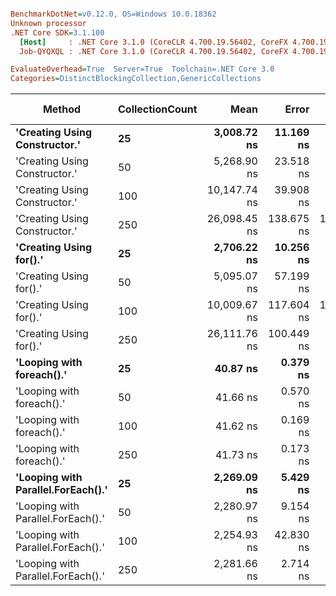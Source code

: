 ``` ini

BenchmarkDotNet=v0.12.0, OS=Windows 10.0.18362
Unknown processor
.NET Core SDK=3.1.100
  [Host]     : .NET Core 3.1.0 (CoreCLR 4.700.19.56402, CoreFX 4.700.19.56404), X64 RyuJIT
  Job-QYQXQL : .NET Core 3.1.0 (CoreCLR 4.700.19.56402, CoreFX 4.700.19.56404), X64 RyuJIT

EvaluateOverhead=True  Server=True  Toolchain=.NET Core 3.0  
Categories=DistinctBlockingCollection,GenericCollections  

```
|                             Method | CollectionCount |         Mean |      Error |     StdDev |  Gen 0 | Gen 1 | Gen 2 | Allocated |
|----------------------------------- |---------------- |-------------:|-----------:|-----------:|-------:|------:|------:|----------:|
|      **&#39;Creating Using Constructor.&#39;** |              **25** |  **3,008.72 ns** |  **11.169 ns** |  **10.448 ns** | **0.1526** |     **-** |     **-** |    **1440 B** |
|      &#39;Creating Using Constructor.&#39; |              50 |  5,268.90 ns |  23.518 ns |  21.998 ns | 0.1678 |     - |     - |    1640 B |
|      &#39;Creating Using Constructor.&#39; |             100 | 10,147.74 ns |  39.908 ns |  37.330 ns | 0.2136 |     - |     - |    2040 B |
|      &#39;Creating Using Constructor.&#39; |             250 | 26,098.45 ns | 138.675 ns | 129.717 ns | 0.3357 |     - |     - |    3240 B |
|            **&#39;Creating Using for().&#39;** |              **25** |  **2,706.22 ns** |  **10.256 ns** |   **8.564 ns** | **0.1259** |     **-** |     **-** |    **1208 B** |
|            &#39;Creating Using for().&#39; |              50 |  5,095.07 ns |  57.199 ns |  50.705 ns | 0.1221 |     - |     - |    1208 B |
|            &#39;Creating Using for().&#39; |             100 | 10,009.67 ns | 117.604 ns | 110.007 ns | 0.1221 |     - |     - |    1208 B |
|            &#39;Creating Using for().&#39; |             250 | 26,111.76 ns | 100.449 ns |  89.045 ns | 0.1221 |     - |     - |    1208 B |
|          **&#39;Looping with foreach().&#39;** |              **25** |     **40.87 ns** |   **0.379 ns** |   **0.336 ns** | **0.0085** |     **-** |     **-** |      **80 B** |
|          &#39;Looping with foreach().&#39; |              50 |     41.66 ns |   0.570 ns |   0.533 ns | 0.0085 |     - |     - |      80 B |
|          &#39;Looping with foreach().&#39; |             100 |     41.62 ns |   0.169 ns |   0.132 ns | 0.0085 |     - |     - |      80 B |
|          &#39;Looping with foreach().&#39; |             250 |     41.73 ns |   0.173 ns |   0.162 ns | 0.0085 |     - |     - |      80 B |
| **&#39;Looping with Parallel.ForEach().&#39;** |              **25** |  **2,269.09 ns** |   **5.429 ns** |   **5.079 ns** | **0.6752** |     **-** |     **-** |    **5168 B** |
| &#39;Looping with Parallel.ForEach().&#39; |              50 |  2,280.97 ns |   9.154 ns |   8.562 ns | 0.6981 |     - |     - |    5168 B |
| &#39;Looping with Parallel.ForEach().&#39; |             100 |  2,254.93 ns |  42.830 ns |  45.827 ns | 0.7019 |     - |     - |    5167 B |
| &#39;Looping with Parallel.ForEach().&#39; |             250 |  2,281.66 ns |   2.714 ns |   2.406 ns | 0.7095 |     - |     - |    5166 B |
